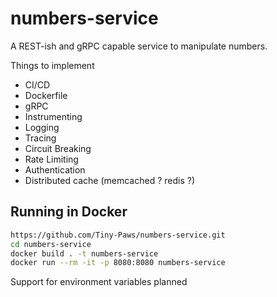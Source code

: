 # numbers-service
A REST-ish and gRPC capable service to manipulate numbers.

Things to implement
 - CI/CD
 - Dockerfile
 - gRPC
 - Instrumenting
 - Logging
 - Tracing
 - Circuit Breaking
 - Rate Limiting
 - Authentication
 - Distributed cache (memcached ? redis ?)

## Running in Docker
``` bash
https://github.com/Tiny-Paws/numbers-service.git
cd numbers-service
docker build . -t numbers-service
docker run --rm -it -p 8080:8080 numbers-service
```
Support for environment variables planned